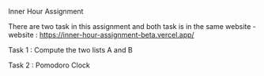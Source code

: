 Inner Hour Assignment

There are two task in this assignment and both task is in the same website - 
website : https://inner-hour-assignment-beta.vercel.app/

Task 1 : Compute the two lists A and B

Task 2 : Pomodoro Clock
